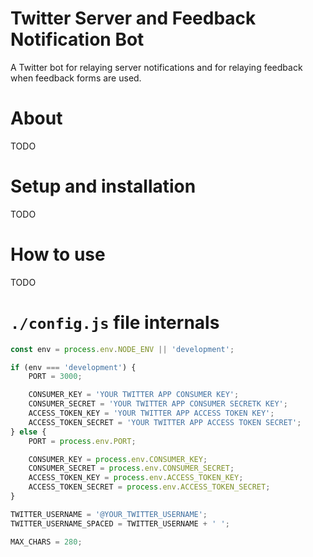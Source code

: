 # Twitter Server and Feedback Notification Bot

A Twitter bot for relaying server notifications and for relaying feedback when feedback forms are used.

# About

TODO

# Setup and installation

TODO

# How to use

TODO

# `./config.js` file internals

```javascript
const env = process.env.NODE_ENV || 'development';

if (env === 'development') {
    PORT = 3000;

    CONSUMER_KEY = 'YOUR TWITTER APP CONSUMER KEY';
    CONSUMER_SECRET = 'YOUR TWITTER APP CONSUMER SECRETK KEY';
    ACCESS_TOKEN_KEY = 'YOUR TWITTER APP ACCESS TOKEN KEY';
    ACCESS_TOKEN_SECRET = 'YOUR TWITTER APP ACCESS TOKEN SECRET';
} else {
    PORT = process.env.PORT;

    CONSUMER_KEY = process.env.CONSUMER_KEY;
    CONSUMER_SECRET = process.env.CONSUMER_SECRET;
    ACCESS_TOKEN_KEY = process.env.ACCESS_TOKEN_KEY;
    ACCESS_TOKEN_SECRET = process.env.ACCESS_TOKEN_SECRET;
}

TWITTER_USERNAME = '@YOUR_TWITTER_USERNAME';
TWITTER_USERNAME_SPACED = TWITTER_USERNAME + ' ';

MAX_CHARS = 280;
```